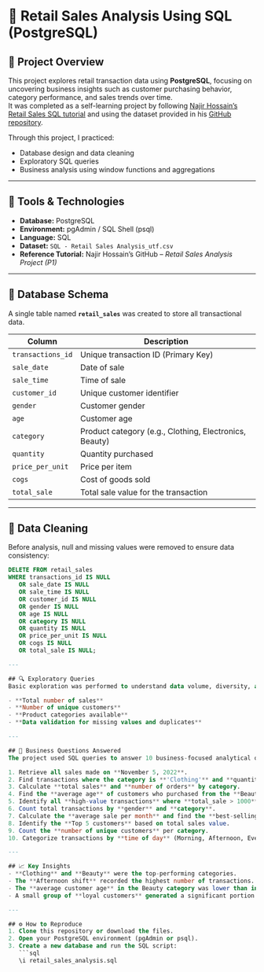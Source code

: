 # 🛒 Retail Sales Analysis Using SQL (PostgreSQL)

## 📘 Project Overview
This project explores retail transaction data using **PostgreSQL**, focusing on uncovering business insights such as customer purchasing behavior, category performance, and sales trends over time.  
It was completed as a self-learning project by following [Najir Hossain’s Retail Sales SQL tutorial](https://www.youtube.com/watch?v=ChIQjGBI3AM&t=356s) and using the dataset provided in his [GitHub repository](https://github.com/najirh/Retail-Sales-Analysis-SQL-Project--P1/tree/main).

Through this project, I practiced:
- Database design and data cleaning  
- Exploratory SQL queries  
- Business analysis using window functions and aggregations  

---

## 🧰 Tools & Technologies
- **Database:** PostgreSQL  
- **Environment:** pgAdmin / SQL Shell (psql)  
- **Language:** SQL  
- **Dataset:** `SQL - Retail Sales Analysis_utf.csv`  
- **Reference Tutorial:** Najir Hossain’s GitHub – *Retail Sales Analysis Project (P1)*  

---

## 🧩 Database Schema
A single table named **`retail_sales`** was created to store all transactional data.

| Column | Description |
|--------|--------------|
| `transactions_id` | Unique transaction ID (Primary Key) |
| `sale_date` | Date of sale |
| `sale_time` | Time of sale |
| `customer_id` | Unique customer identifier |
| `gender` | Customer gender |
| `age` | Customer age |
| `category` | Product category (e.g., Clothing, Electronics, Beauty) |
| `quantity` | Quantity purchased |
| `price_per_unit` | Price per item |
| `cogs` | Cost of goods sold |
| `total_sale` | Total sale value for the transaction |

---

## 🧹 Data Cleaning
Before analysis, null and missing values were removed to ensure data consistency:

```sql
DELETE FROM retail_sales
WHERE transactions_id IS NULL
   OR sale_date IS NULL
   OR sale_time IS NULL
   OR customer_id IS NULL
   OR gender IS NULL
   OR age IS NULL
   OR category IS NULL
   OR quantity IS NULL
   OR price_per_unit IS NULL
   OR cogs IS NULL
   OR total_sale IS NULL;

---

## 🔍 Exploratory Queries
Basic exploration was performed to understand data volume, diversity, and structure:

- **Total number of sales**
- **Number of unique customers**
- **Product categories available**
- **Data validation for missing values and duplicates**

---

## 🧠 Business Questions Answered
The project used SQL queries to answer 10 business-focused analytical questions:

1. Retrieve all sales made on **November 5, 2022**.  
2. Find transactions where the category is **'Clothing'** and **quantity > 4** in **November 2022**.  
3. Calculate **total sales** and **number of orders** by category.  
4. Find the **average age** of customers who purchased from the **Beauty** category.  
5. Identify all **high-value transactions** where **total_sale > 1000**.  
6. Count total transactions by **gender** and **category**.  
7. Calculate the **average sale per month** and find the **best-selling month per year**.  
8. Identify the **Top 5 customers** based on total sales value.  
9. Count the **number of unique customers** per category.  
10. Categorize transactions by **time of day** (Morning, Afternoon, Evening) based on `sale_time`.

---

## 📈 Key Insights
- **Clothing** and **Beauty** were the top-performing categories.  
- The **Afternoon shift** recorded the highest number of transactions.  
- The **average customer age** in the Beauty category was lower than in other segments.  
- A small group of **loyal customers** generated a significant portion of total sales.  

---

## ⚙️ How to Reproduce
1. Clone this repository or download the files.  
2. Open your PostgreSQL environment (pgAdmin or psql).  
3. Create a new database and run the SQL script:
   ```sql
   \i retail_sales_analysis.sql
